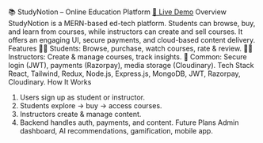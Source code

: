 📚 StudyNotion – Online Education Platform
[🔗 Live Demo](https://studynotion-frontend.vercel.app/)
Overview
StudyNotion is a MERN-based ed-tech platform.
Students can browse, buy, and learn from courses, while instructors can create and sell courses.
It offers an engaging UI, secure payments, and cloud-based content delivery.
Features
👩‍🎓 Students: Browse, purchase, watch courses, rate & review.
👨‍🏫 Instructors: Create & manage courses, track insights.
🔐 Common: Secure login (JWT), payments (Razorpay), media storage (Cloudinary).
Tech Stack
React, Tailwind, Redux, Node.js, Express.js, MongoDB, JWT, Razorpay, Cloudinary.
How It Works
1. Users sign up as student or instructor.
2. Students explore → buy → access courses.
3. Instructors create & manage content.
4. Backend handles auth, payments, and content.
Future Plans
Admin dashboard, AI recommendations, gamification, mobile app.
